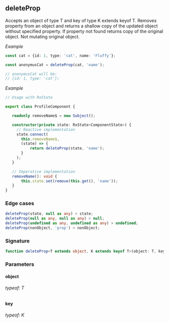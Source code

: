 ## deleteProp

Accepts an object of type T and key of type K extends keyof T.
Removes property from an object and returns a shallow copy of the updated object without specified property.
If property not found returns copy of the original object.
Not mutating original object.

_Example_

```TypeScript
const cat = {id: 1, type: 'cat', name: 'Fluffy'};

const anonymusCat = deleteProp(cat, 'name');

// anonymusCat will be:
// {id: 1, type: 'cat'};
```

_Example_

```TypeScript
// Usage with RxState

export class ProfileComponent {

   readonly removeName$ = new Subject();

   constructor(private state: RxState<ComponentState>) {
     // Reactive implementation
     state.connect(
       this.removeName$,
       (state) => {
           return deleteProp(state, 'name');
       }
     );
   }

   // Imperative implementation
   removeName(): void {
       this.state.set(remove(this.get(), 'name'));
   }
}
```

### Edge cases

```typescript
deleteProp(state, null as any) > state;
deleteProp(null as any, null as any) > null;
deleteProp(undefined as any, undefined as any) > undefined;
deleteProp(nonObject, 'prop') > nonObject;
```

### Signature

```TypeScript
function deleteProp<T extends object, K extends keyof T>(object: T, key: K): Omit<T, K>
```

### Parameters

#### object

###### typeof: T

#### key

###### typeof: K
